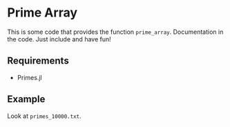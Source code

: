# Prime Array

This is some code that provides the function `prime_array`. Documentation in the code. 
Just include and have fun!

## Requirements 

- Primes.jl

## Example

Look at `primes_10000.txt`.
